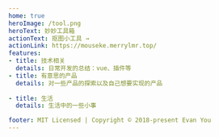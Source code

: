 ```yaml
---
home: true
heroImage: /tool.png
heroText: 妙妙工具箱
actionText: 抠图小工具 →
actionLink: https://mouseke.merrylmr.top/
features:
- title: 技术相关
  details: 日常开发的总结：vue、插件等
- title: 有意思的产品
  details: 对一些产品的探索以及自己想要实现的产品
  
- title: 生活
  details: 生活中的一些小事

footer: MIT Licensed | Copyright © 2018-present Evan You
---
```




